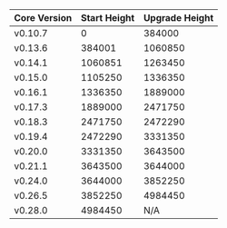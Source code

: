 | Core Version | Start Height | Upgrade Height |
| ------------ | ------------ | -------------- |
| v0.10.7      | 0            | 384000         |
| v0.13.6      | 384001       | 1060850        |
| v0.14.1      | 1060851      | 1263450        |
| v0.15.0      | 1105250      | 1336350        |
| v0.16.1      | 1336350      | 1889000        |
| v0.17.3      | 1889000      | 2471750        |
| v0.18.3      | 2471750      | 2472290        |
| v0.19.4      | 2472290      | 3331350        |
| v0.20.0      | 3331350      | 3643500        |
| v0.21.1      | 3643500      | 3644000        |
| v0.24.0      | 3644000      | 3852250        |
| v0.26.5      | 3852250      | 4984450        |
| v0.28.0      | 4984450      | N/A            |

